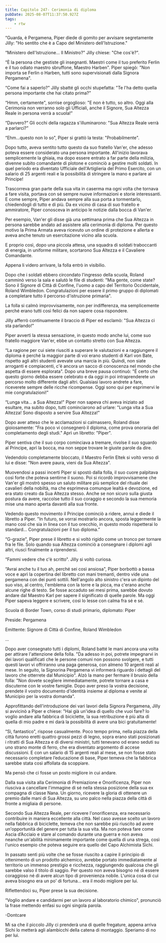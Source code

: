 ```yaml
---
title: Capitolo 247- Cerimonia di diploma
pubDate: 2025-08-07T11:37:50.927Z
tags:
    - rtw
---
```



“Guarda, è Pergamena, Piper diede di gomito per avvisare segretamente Jilly: "Ho sentito che è a Capo del Ministero dell'Istruzione."


“Ministero dell'Istruzione... Il Ministro?" Jilly chiese: "Che cos'è?".


“È la persona che gestiste gli insegnanti. Maestri come il tuo preferito Ferlin e il tuo odiato maestro sbruffone, Maestro Harben". Piper spiegò: "Non importa se Ferlin o Harben, tutti sono supervisionati dalla Signora Pergamena".


“Come fai a saperlo?" Jilly sbatté gli occhi stupefatta: "Te l'ha detto quella persona importante che hai citato prima?”


“Hmm, certamente", sorrise orgoglioso: "E non è tutto, so altro. Oggi alla Cerimonia non verranno solo gli Ufficiali, anche il Signore, Sua Altezza Reale in persona verrà a scuola!”


“Davvero?" Gli occhi della ragazza s'illuminarono: "Sua Altezza Reale verrà a parlarci?”


“Ehm...questo non lo so", Piper si grattò la testa: "Probabilmente".


Dopo tutto, aveva sentito tutto questo da suo fratello Van'er, che adesso poteva essere considerato una persona importante. All'inizio lavorava semplicemente la ghiaia, ma dopo essere entrato a far parte della milizia, divenne subito comandante di plotone e cominciò a gestire molti soldati. In quel periodo era diventato Ufficiale dell'Artiglieria del Primo Esercito, con un salario di 25 argenti reali e la possibilità di stringere la mano e parlare al Principe!


Trascorreva gran parte della sua vita in caserma ma ogni volta che tornava a fare visita, portava con sé sempre nuove informazioni e storie interessanti. E come sempre, Piper andava sempre alla sua porta a tormentarlo, chiedendogli di tutto e di più. Da ex vicino di casa di suo fratello e ammiratore, Piper conosceva in anticipo le notizie dalla bocca di Van'er.


Per esempio, Van'er gli disse già una settimana prima che Sua Altezza in persona sarebbe andato ad assistere alla cerimonia di diploma. Per questo motivo la Prima Armata aveva ricevuto un ordine di protezione e allerta e aveva anche tenuto un esercitazione vicino alla scuola.


E proprio così, dopo una piccola attesa, una squadra di soldati traboccanti di energia, in uniforme militare, scortarono Sua Altezza e il Cavaliere Comandante.


Appena li videro arrivare, la folla entrò in visibilio.


Dopo che i soldati ebbero circondato l'ingresso della scuola, Roland camminò verso la sala e salutò le file di studenti: "Mia gente, come state? Sono il Signore di Città di Confine, l'uomo a capo del Territorio Occidentale, Roland Wimbledon. Congratulazioni per essere il primo gruppo di diplomati a completare tutto il percorso d'istruzione primaria".


La folla si calmò improvvisamente, non per indifferenza, ma semplicemente perché erano tutti così felici da non sapere cosa rispondere.


Jilly afferrò continuamente il braccio di Piper ed esclamò: "Sua Altezza ci sta parlando!"


Piper avvertì la stessa sensazione, in questo modo anche lui, come suo fratello maggiore Van'er, ebbe un contatto stretto con Sua Altezza.


“La ragione per cui siete riusciti a superare le valutazioni e a raggiungere il diploma è perché la maggior parte di voi erano studenti di Karl von Bate, rispetto agli altri studenti avevate una marcia in più. Quindi, non siate arroganti e compiacenti, c'è ancora un sacco di conoscenza nel mondo che aspetta di essere esplorata". Dopo una breve pausa continuò: "É certo che questo giorno debba essere celebrato e da oggi in poi intraprenderete un percorso molto differente dagli altri. Qualsiasi lavoro andrete a fare, riceverete sempre delle ricche ricompense. Oggi sono qui per esprimervi le mie congratulazioni!"


“Lunga vita... a Sua Altezza!" Piper non sapeva chi aveva iniziato ad esultare, ma subito dopo, tutti cominciarono ad urlare: "Lunga vita a Sua Altezza! Sono disposto a servire Sua Altezza!"


Dopo aver atteso che le acclamazioni si calmassero, Roland disse gioiosamente: "Fra poco vi consegnerò il diploma, come prova onoraria del completamento degli studi." Aprì un libretto: "Piper".


Piper sentiva che il suo corpo cominciava a tremare, rivolse il suo sguardo al Principe, aprì la bocca, ma non seppe trovare le giuste parole da dire.


Vedendolo completamente bloccato, il Maestro Ferlin Eltek si voltò verso di lui e disse: "Non avere paura, vieni da Sua Altezza".


Muovendosi a passi incerti Piper si spostò dalla folla, il suo cuore palpitava così forte che poteva sentirne il suono. Poi si ricordò improvvisamene che Van'er gli mostrò spesso un saluto militare più semplice del rituale dei cavalieri della nobiltà, ma che esprimeva comunque lealtà e devozione, ed era stato creato da Sua Altezza stesso. Anche se non sicuro sulla giusta postura da avere, raccolse tutto il suo coraggio e secondo la sua memoria mise una mano aperta davanti alla sua fronte.


Vedendo questo movimento il Principe cominciò a ridere, annuì e diede il libretto a Piper. "In futuro, se vorrai mostrarlo ancora, sposta leggermente la mano così che sia in linea con il tuo orecchio, in questo modo rispetterai lo standard... Congratulazioni per il tuo diploma.”


“G-grazie", Piper prese il libretto e si voltò rigido come un tronco per tornare fra le file. Solo quando sua Altezza cominciò a consegnare i diplomi agli altri, riuscì finalmente a riprendersi.


“Fammi vedere che c'è scritto". Jilly si voltò curiosa.


“Avrai anche tu il tuo ah, perché sei così ansiosa", Piper borbottò a bassa voce e aprì la copertina del libretto con mani tremanti, dentro vide una pergamena con dei punti sottili. Nell'angolo alto sinistro c'era un dipinto del suo viso, al centro, l'emblema con la torre e la picca, ma c'erano anche alcune righe di testo. Se fosse accaduto sei mesi prima, sarebbe dovuto andare dal Maestro Karl per sapere il significato di quelle parole. Ma oggi Piper sapeva leggere e scrivere, così lo lesse con calma fra sé e sé.


Scuola di Border Town, corso di studi primario, diplomato: Piper


Preside: Pergamena


Emittente: Signore di Città di Confine, Roland Wimbledon


...






Dopo aver consegnato tutti i diplomi, Roland batté le mani ancora una volta per attirare l'attenzione della folla. "Da adesso in poi, potrete impegnarvi in dei lavori qualificati che le persone comuni non possono svolgere, e tutti questi lavori vi offriranno una paga generosa, con almeno 10 argenti reali al mese. In seguito, la  Signorina Pergamena vi informerà riguardo i dettagli del lavoro che otterrete dal Municipio". Alzò la mano per fermare il brusio della folla: "Non dovete scegliere immediatamente, potrete tornare a casa e discuterne con le vostre famiglie. Dopo aver preso la vostra decisione, prendete il vostro documento d'identità insieme al diploma e venite al Municipio per la vostra domanda".


Approfittando dell'introduzione dei vari lavori della Signora Pergamena, Jilly si avvicinò a Piper e chiese: "Hai già un'idea di quello che vuoi fare? Io voglio andare alla fabbrica di biciclette, la sua retribuzione è più alta di quella di mio padre e mi darà la possibilità di avere una bici gratuitamente!


“Sì, fantastico", rispose casualmente. Poco tempo prima, nella piazza della città furono eretti quattro grossi pezzi di legno, sopra erano stati posizionati i ritratti di Sua Altezza e di diversi ministri, tutti tenevano od erano seduti su uno strano monte di ferro, che era diventato argomento di accese discussioni. E con un salario di 15 argenti reali al mese, se non fosse stato necessario completare l’educazione di base, Piper temeva che la fabbrica sarebbe stata così affollata da scoppiare.


Ma pensò che ci fosse un posto migliore in cui andare.


Dalla sua visita alla Cerimonia di Premiazione e Onorificenza, Piper non riusciva a cancellare l'immagine di sé nella stessa posizione della sua ex compagna di classe Nana. Un giorno, ricevere la gloria di ottenere un premio dalle mani di Sua Altezza, su uno palco nella piazza della città di fronte a migliaia di persone.


Secondo Sua Altezza Reale, per ricevere l'onorificenza, era necessario contribuire in maniera eccellente alla città. Nel caso avesse scelto un lavoro nella fabbrica di biciclette, temeva che non sarebbe più riuscito ad avere un'opportunità del genere per tutta la sua vita. Ma non poteva fare come Ascia d’Acciaio e stare al comando durante una guerra e non aveva neanche un'abilità minimamente importante come quella di una strega, così l'unico esempio che poteva seguire era quello del Capo Alchimista Sichi.


In passato sentì più volte che se fosse riuscito a capire il principio di ottenimento di un prodotto alchemico, avrebbe portato immediatamente al territorio un immenso prestigio e ricchezza, raggiungendo qualcosa che gli sarebbe valso il titolo di saggio. Per questo non aveva bisogno né di essere coraggioso né di avere alcun tipo di provenienza nobile. L'unica cosa di cui aveva bisogno era un po' di fortuna... era il modo migliore per lui.


Riflettendoci su, Piper prese la sua decisione.


“Voglio andare e candidarmi per un lavoro al laboratorio chimico", pronunciò la frase mettendo enfasi su ogni singola parola.




-Dontcare


Mi sa che il piccolo Jilly ci prenderà una di quelle fregature, appena arriva Sichi lo metterà agli alambicchi della catena di montaggio. Speriamo di no per lui.
                



